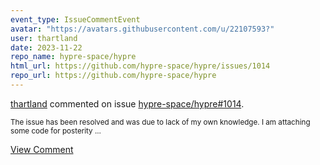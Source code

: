 ```yaml
---
event_type: IssueCommentEvent
avatar: "https://avatars.githubusercontent.com/u/22107593?"
user: thartland
date: 2023-11-22
repo_name: hypre-space/hypre
html_url: https://github.com/hypre-space/hypre/issues/1014
repo_url: https://github.com/hypre-space/hypre
---
```


<a href='https://github.com/thartland' target='_blank'>thartland</a> commented on issue <a href='https://github.com/hypre-space/hypre/issues/1014' target='_blank'>hypre-space/hypre#1014</a>.

<small>The issue has been resolved and was due to lack of my own knowledge. I am attaching some code for posterity...</small>

<a href='https://github.com/hypre-space/hypre/issues/1014' target='_blank'>View Comment</a>